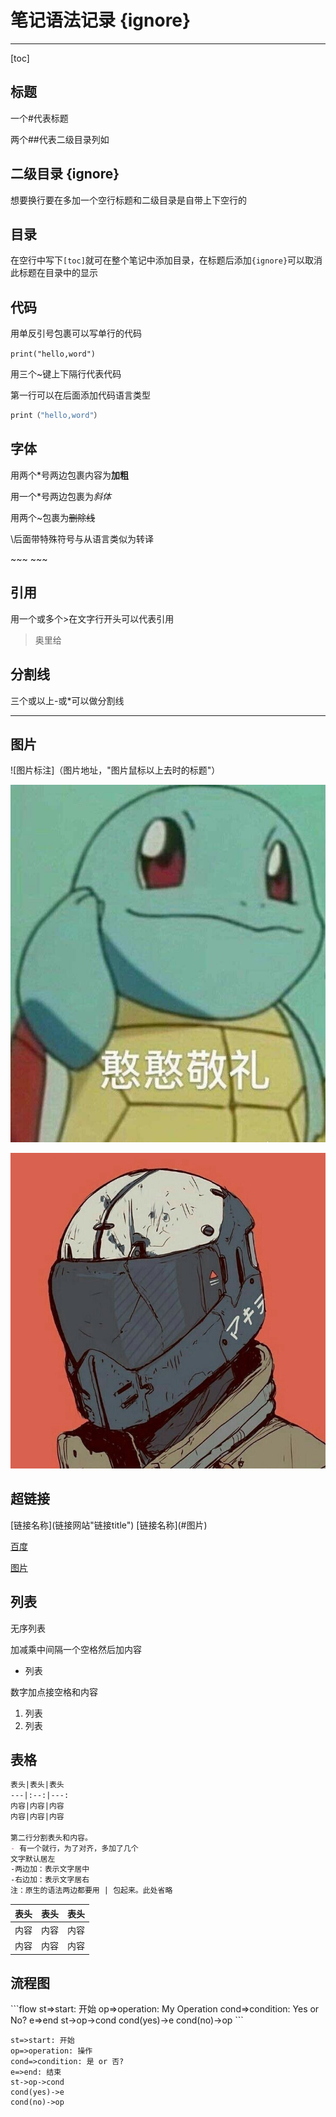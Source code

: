 
# 笔记语法记录 {ignore}

---

[toc]

## 标题

一个#代表标题

两个##代表二级目录列如

## 二级目录 {ignore}

想要换行要在多加一个空行标题和二级目录是自带上下空行的

## 目录

在空行中写下`[toc]`就可在整个笔记中添加目录，在标题后添加`{ignore}`可以取消此标题在目录中的显示

## 代码

用单反引号包裹可以写单行的代码

`print("hello,word")`

用三个~键上下隔行代表代码

第一行可以在后面添加代码语言类型

~~~py
print（"hello,word"）
~~~

## 字体

用两个*号两边包裹内容为**加粗**

用一个\*号两边包裹为*斜体*

用两个\~包裹为~~删除线~~

\后面带特殊符号与从语言类似为转译

\~~~
\~~~

## 引用

用一个或多个\>在文字行开头可以代表引用

>奥里给

## 分割线

三个或以上\-或*可以做分割线

----

## 图片

![图片标注]（图片地址，"图片鼠标以上去时的标题"）

![图片标注](img/1.jpg "图片title")

![图片标注](img/20200819152902.jpg "图片title")

## 超链接

\[链接名称]\(链接网站"链接title")
\[链接名称]\(#图片)

[百度](http://baidu.com "一个网站")

[图片](#图片)

## 列表

无序列表

加减乘中间隔一个空格然后加内容

- 列表

数字加点接空格和内容

1. 列表
2. 列表

## 表格

~~~markdown
表头|表头|表头
---|:--:|---:
内容|内容|内容
内容|内容|内容

第二行分割表头和内容。
- 有一个就行，为了对齐，多加了几个
文字默认居左
-两边加：表示文字居中
-右边加：表示文字居右
注：原生的语法两边都要用 | 包起来。此处省略
~~~

表头|表头|表头
---|:--:|---:
内容|内容|内容
内容|内容|内容

## 流程图

\```flow
st=>start: 开始
op=>operation: My Operation
cond=>condition: Yes or No?
e=>end
st->op->cond
cond(yes)->e
cond(no)->op
\```

~~~flow
st=>start: 开始
op=>operation: 操作
cond=>condition: 是 or 否?
e=>end: 结束
st->op->cond
cond(yes)->e
cond(no)->op
~~~
